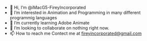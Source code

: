 - 👋 Hi, I’m @iMacG5-FireyIncorporated
- 👀 I’m interested in Animation and Programming in many different programmig languages
- 🌱 I’m currently learning Adobe Animate
- 💞️ I’m looking to collaborate on nothing right now.
- 📫 How to reach me Contect me at fireyincorporated@gmail.com

<!---
iMacG5-FireyIncorporated/iMacG5-FireyIncorporated is a ✨ special ✨ repository because its `README.md` (this file) appears on your GitHub profile.
You can click the Preview link to take a look at your changes.
--->
